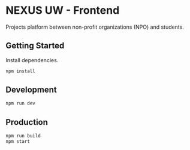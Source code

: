 # NEXUS UW - Frontend

Projects platform between non-profit organizations (NPO) and students.

## Getting Started
Install dependencies.
```sh
npm install
```

## Development
```sh
npm run dev
```

## Production
```sh
npm run build
npm start
```
